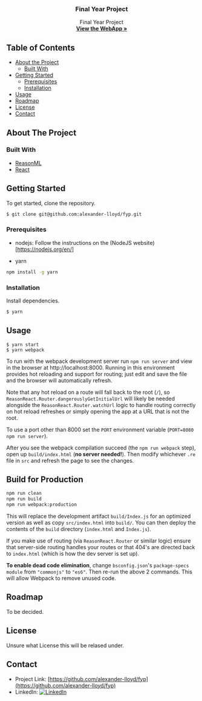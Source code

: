 <p align="center">
  <h3 align="center">Final Year Project</h3>

  <p align="center">
    Final Year Project 
    <br />
    <a href="https://alexander-lloyd.github.io/fyp"><strong>View the WebApp »</strong></a>
</p>

## Table of Contents

* [About the Project](#about-the-project)
  * [Built With](#built-with)
* [Getting Started](#getting-started)
  * [Prerequisites](#prerequisites)
  * [Installation](#installation)
* [Usage](#usage)
* [Roadmap](#roadmap)
* [License](#license)
* [Contact](#contact)

## About The Project

### Built With
* [ReasonML](http://reasonml.github.io/)
* [React](https://reactjs.org/)

## Getting Started

To get started, clone the repository.

```sh
$ git clone git@github.com:alexander-lloyd/fyp.git
```

### Prerequisites

* nodejs: Follow the instructions on the (NodeJS website)[https://nodejs.org/en/]

* yarn
```sh
npm install -g yarn
```

### Installation

Install dependencies.

```sh
$ yarn
```

## Usage

```
$ yarn start
$ yarn webpack
```

To run with the webpack development server run `npm run server` and view in the browser at http://localhost:8000. Running in this environment provides hot reloading and support for routing; just edit and save the file and the browser will automatically refresh.

Note that any hot reload on a route will fall back to the root (`/`), so `ReasonReact.Router.dangerouslyGetInitialUrl` will likely be needed alongside the `ReasonReact.Router.watchUrl` logic to handle routing correctly on hot reload refreshes or simply opening the app at a URL that is not the root.

To use a port other than 8000 set the `PORT` environment variable (`PORT=8080 npm run server`).

After you see the webpack compilation succeed (the `npm run webpack` step), open up `build/index.html` (**no server needed!**). Then modify whichever `.re` file in `src` and refresh the page to see the changes.

## Build for Production

```sh
npm run clean
npm run build
npm run webpack:production
```

This will replace the development artifact `build/Index.js` for an optimized version as well as copy `src/index.html` into `build/`. You can then deploy the contents of the `build` directory (`index.html` and `Index.js`).

If you make use of routing (via `ReasonReact.Router` or similar logic) ensure that server-side routing handles your routes or that 404's are directed back to `index.html` (which is how the dev server is set up).

**To enable dead code elimination**, change `bsconfig.json`'s `package-specs` `module` from `"commonjs"` to `"es6"`. Then re-run the above 2 commands. This will allow Webpack to remove unused code.

## Roadmap

To be decided.

## License

Unsure what License this will be relased under.

## Contact

- Project Link: [https://github.com/alexander-lloyd/fyp](https://github.com/alexander-lloyd/fyp)
- LinkedIn: [![LinkedIn][linkedin-shield]][linkedin-url]

[linkedin-shield]: https://img.shields.io/badge/-LinkedIn-black.svg?style=flat-square&logo=linkedin&colorB=555
[linkedin-url]: https://linkedin.com/in/alexander-lloyd
